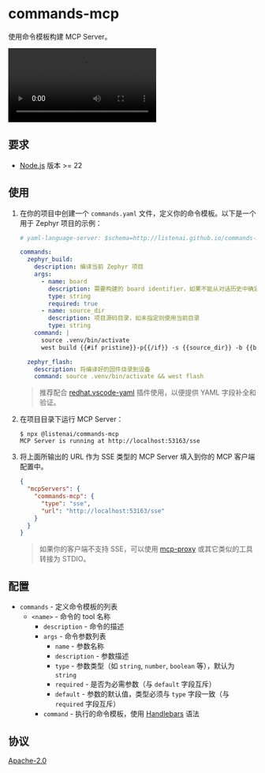 commands-mcp
============

使用命令模板构建 MCP Server。

<video src="https://github.com/user-attachments/assets/a2800f04-12f6-4c8b-8df7-fee6458739cc"></video>

## 要求

* [Node.js](https://nodejs.org/) 版本 >= 22

## 使用

1. 在你的项目中创建一个 `commands.yaml` 文件，定义你的命令模板。以下是一个用于 Zephyr 项目的示例：

    ```yaml
    # yaml-language-server: $schema=http://listenai.github.io/commands-mcp/schema/master.json

    commands:
      zephyr_build:
        description: 编译当前 Zephyr 项目
        args:
          - name: board
            description: 需要构建的 board identifier，如果不能从对话历史中确定，则询问用户
            type: string
            required: true
          - name: source_dir
            description: 项目源码目录，如未指定则使用当前目录
            type: string
        command: |
          source .venv/bin/activate
          west build {{#if pristine}}-p{{/if}} -s {{source_dir}} -b {{board}}

      zephyr_flash:
        description: 将编译好的固件烧录到设备
        command: source .venv/bin/activate && west flash
    ```

    > 推荐配合 [redhat.vscode-yaml](https://marketplace.visualstudio.com/items?itemName=redhat.vscode-yaml) 插件使用，以便提供 YAML 字段补全和验证。

2. 在项目目录下运行 MCP Server：

    ```
    $ npx @listenai/commands-mcp
    MCP Server is running at http://localhost:53163/sse
    ```

3. 将上面所输出的 URL 作为 SSE 类型的 MCP Server 填入到你的 MCP 客户端配置中。

    ```json
    {
      "mcpServers": {
        "commands-mcp": {
          "type": "sse",
          "url": "http://localhost:53163/sse"
        }
      }
    }
    ```

    > 如果你的客户端不支持 SSE，可以使用 [mcp-proxy](https://github.com/sparfenyuk/mcp-proxy) 或其它类似的工具转接为 STDIO。

## 配置

* `commands` - 定义命令模板的列表
  * `<name>` - 命令的 tool 名称
    * `description` - 命令的描述
    * `args` - 命令参数列表
      * `name` - 参数名称
      * `description` - 参数描述
      * `type` - 参数类型（如 `string`, `number`, `boolean` 等），默认为 `string`
      * `required` - 是否为必需参数（与 `default` 字段互斥）
      * `default` - 参数的默认值，类型必须与 `type` 字段一致（与 `required` 字段互斥）
    * `command` - 执行的命令模板，使用 [Handlebars](https://handlebarsjs.com/guide/expressions.html) 语法

## 协议

[Apache-2.0](LICENSE)
